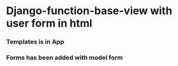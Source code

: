 # Django-function-base-view with user form in html

### Templates is in App

### Forms has been added with model form
